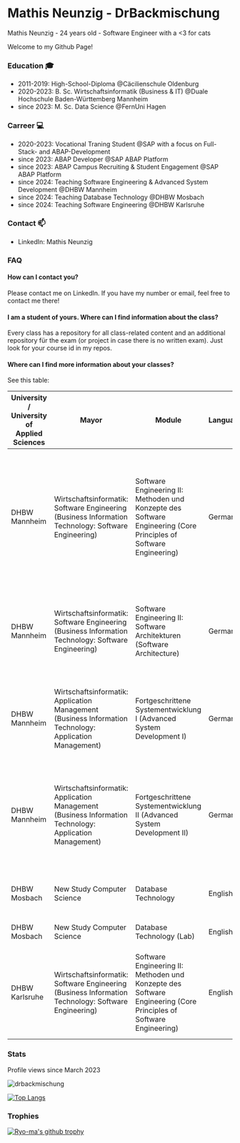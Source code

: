 # Mathis Neunzig - DrBackmischung 

Mathis Neunzig - 24 years old - Software Engineer with a <3 for cats

Welcome to my Github Page!

### Education 🎓
- 2011-2019: High-School-Diploma @Cäcilienschule Oldenburg
- 2020-2023: B. Sc. Wirtschaftsinformatik (Business & IT) @Duale Hochschule Baden-Württemberg Mannheim
- since 2023: M. Sc. Data Science @FernUni Hagen

### Carreer 💻
- 2020-2023: Vocational Traning Student @SAP with a focus on Full-Stack- and ABAP-Development
- since 2023: ABAP Developer @SAP ABAP Platform
- since 2023: ABAP Campus Recruiting & Student Engagement @SAP ABAP Platform
- since 2024: Teaching Software Engineering & Advanced System Development @DHBW Mannheim
- since 2024: Teaching Database Technology @DHBW Mosbach
- since 2024: Teaching Software Engineering @DHBW Karlsruhe

### Contact 📫
- LinkedIn: Mathis Neunzig

### FAQ
#### How can I contact you?
Please contact me on LinkedIn. If you have my number or email, feel free to contact me there!

#### I am a student of yours. Where can I find information about the class?
Every class has a repository for all class-related content and an additional repository für the exam (or project in case there is no written exam). Just look for your course id in my repos.

#### Where can I find more information about your classes?
See this table:

| **University / University of Applied Sciences** | Mayor | Module | Language | Topics | Status |
|---|---|---|---|---|---|
| DHBW Mannheim | Wirtschaftsinformatik: Software Engineering (Business Information Technology: Software Engineering) | Software Engineering II: Methoden und Konzepte des Software Engineering (Core Principles of Software Engineering) | German | Software Lifecycle, Requirements Engineering, Full-Stack-APIs, Design Patterns, Testing, IT-Management, Deep Dive into specific programming languages (Java, ABAP, etc.) | 🟢 Active |
| DHBW Mannheim | Wirtschaftsinformatik: Software Engineering (Business Information Technology: Software Engineering) | Software Engineering II: Software Architekturen (Software Architecture) | German | Architecture pattern, MVC, MVVM, Monolith, Microservices, REST APIs, Java & SpringBoot, JavaScript & express, ABAP & ABAP RAP | 🟢 Active |
| DHBW Mannheim | Wirtschaftsinformatik: Application Management (Business Information Technology: Application Management) | Fortgeschrittene Systementwicklung I (Advanced System Development I) | German | B-Trees, ACID, BASE, Advanced and distributed database systems, in-memory databases, JPA & SpringBoot | 🟣 Inactive |
| DHBW Mannheim | Wirtschaftsinformatik: Application Management (Business Information Technology: Application Management) | Fortgeschrittene Systementwicklung II (Advanced System Development II) | German | Webframeworks (React, AJAX, Vue.js, Angular, etc.), Client-Server Communication (REST, GraphQL, JSON, etc.), Software Ergonimics, Middleware | 🟣 Inactive |
| DHBW Mosbach | New Study Computer Science | Database Technology | English | Relational Algebra, SQL, Database Design, ABAP, SAP HANA | 🟢 Active |
| DHBW Mosbach | New Study Computer Science | Database Technology (Lab) | English | Data Modeling and SQL Implementation | 🟢 Active |
| DHBW Karlsruhe | Wirtschaftsinformatik: Software Engineering (Business Information Technology: Software Engineering) | Software Engineering II: Methoden und Konzepte des Software Engineering (Core Principles of Software Engineering) | English | Software Lifecycle, Requirements Engineering, Full-Stack-APIs, Design Patterns, Testing, IT-Management, ABAP | 🟣 Inactive |

### Stats
Profile views since March 2023

<img src="https://komarev.com/ghpvc/?username=drbackmischung&label=Profile%20views&color=0e75b6&style=flat" alt="drbackmischung" />

[![Top Langs](https://github-readme-stats.vercel.app/api/top-langs/?username=DrBackmischung&langs_count=12)](https://github.com/anuraghazra/github-readme-stats)

### Trophies
[![Ryo-ma's github trophy](https://github-profile-trophy.vercel.app/?username=DrBackmischung&row=1)](https://github.com/ryo-ma/github-profile-trophy)

